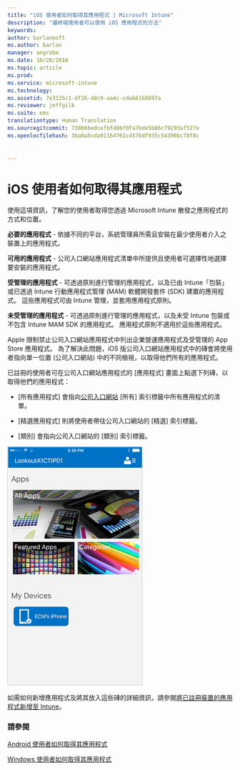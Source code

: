 ```yaml
---
title: "iOS 使用者如何取得其應用程式 | Microsoft Intune"
description: "讓終端使用者可以使用 iOS 應用程式的方法"
keywords: 
author: barlanmsft
ms.author: barlan
manager: angrobe
ms.date: 10/28/2016
ms.topic: article
ms.prod: 
ms.service: microsoft-intune
ms.technology: 
ms.assetid: 7e3135c1-df26-48c9-aa4c-cdab6168897a
ms.reviewer: jeffgilb
ms.suite: ems
translationtype: Human Translation
ms.sourcegitcommit: 738b6bedcefbfd8bf0fa7bde5b86c79293af527e
ms.openlocfilehash: 3ba0a5cda91164761c4576df935c54390bc78f8c


---
```



# <a name="how-your-ios-users-get-their-apps"></a>iOS 使用者如何取得其應用程式

使用這項資訊，了解您的使用者取得您透過 Microsoft Intune 散發之應用程式的方式和位置。

**必要的應用程式** - 依據不同的平台，系統管理員所需且安裝在最少使用者介入之裝置上的應用程式。

**可用的應用程式** - 公司入口網站應用程式清單中所提供且使用者可選擇性地選擇要安裝的應用程式。

**受管理的應用程式** - 可透過原則進行管理的應用程式，以及已由 Intune「包裝」或已透過 Intune 行動應用程式管理 (MAM) 軟體開發套件 (SDK) 建置的應用程式。 這些應用程式可由 Intune 管理，並套用應用程式原則。

**未受管理的應用程式** - 可透過原則進行管理的應用程式，以及未受 Intune 包裝或不包含 Intune MAM SDK 的應用程式。 應用程式原則不適用於這些應用程式。

Apple 限制禁止公司入口網站應用程式中列出企業營運應用程式及受管理的 App Store 應用程式。 為了解決此問題，iOS 版公司入口網站應用程式中的磚會將使用者指向單一位置 (公司入口網站) 中的不同檢視，以取得他們所有的應用程式。

已註冊的使用者可在公司入口網站應用程式的 [應用程式] 畫面上點選下列磚，以取得他們的應用程式：

- [所有應用程式] 會指向[公司入口網站](http://portal.manage.microsoft.com) [所有] 索引標籤中所有應用程式的清單。

- [精選應用程式] 則將使用者帶往公司入口網站的 [精選] 索引標籤。

- [類別] 會指向公司入口網站的 [類別] 索引標籤。

 
![iOS 公司入口網站應用程式畫面](./media/ios-cp-app-main-apps-screen.png)

如需如何新增應用程式及將其放入這些磚的詳細資訊，請參閱[將已註冊裝置的應用程式新增至 Intune](https://docs.microsoft.com/intune/deploy-use/add-apps-for-mobile-devices-in-microsoft-intune.md)。

### <a name="see-also"></a>請參閱
[Android 使用者如何取得其應用程式](how-your-android-users-get-their-apps.md)

[Windows 使用者如何取得其應用程式](how-your-windows-users-get-their-apps.md)



<!--HONumber=Nov16_HO1-->


